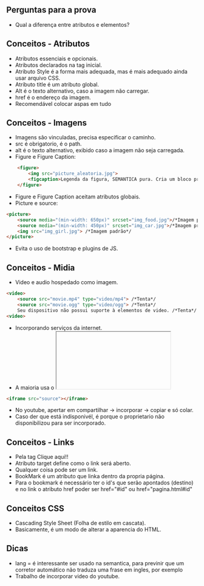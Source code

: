 ## Perguntas para a prova
- Qual a diferença entre atributos e elementos?

## Conceitos - Atributos
- Atributos essenciais e opcionais.
- Atributos declarados na tag inicial.
- Atributo Style é a forma mais adequada, mas é mais adequado ainda usar arquivo CSS.
- Atributo title é um atributo global.
- Alt é o texto alternativo, caso a imagem não carregar.
- href é o endereço da imagem.
- Recomendável colocar aspas em tudo

## Conceitos - Imagens
- Imagens são vinculadas, precisa especificar o caminho.
- src é obrigatorio, é o path.
- alt é o texto alternativo, exibido caso a imagem não seja carregada.
- Figure e Figure Caption:
```html
    <figure>
        <img src="picture_aleatoria.jpg">
        <figcaption>Legenda da figura, SEMANTICA pura. Cria um bloco pra imagem e legenda.</figcaption>
    </figure>
```
- Figure e Figure Caption aceitam atributos globais.
- Picture e source:
```html
<picture>
    <source media="(min-width: 650px)" srcset="img_food.jpg">/*Imagem pra dispositivos de 650px*/
    <source media="(min-width: 450px)" srcset="img_car.jpg">/*Imagem pra dispositivos de 450px*/
    <img src="img_girl.jpg"> /*Imagem padrão*/
</picture>
```
- Evita o uso de bootstrap e plugins de JS.

## Conceitos - Midia
- Video e audio hospedado como imagem.
```html
<video>
    <source src="movie.mp4" type="video/mp4"> /*Tenta*/
    <source src="movie.ogg" type="video/ogg"> /*Tenta*/
    Seu dispositivo não possui suporte à elementos de video. /*Tenta*/
<video>
```
- Incorporando serviços da internet.
- A maioria usa o <iframe></iframe>
```html
<iframe src="source"></iframe>
```
- No youtube, apertar em compartilhar -> incorporar -> copiar e só colar.
- Caso der que está indisponivél, é porque o proprietario não disponibilizou para ser incorporado.

## Conceitos - Links
- Pela tag <a>Clique aqui!!</a>
- Atributo target define como o link será aberto.
- Qualquer coisa pode ser um link.
- BookMark é um atributo que linka dentro da propria página.
- Para o bookmark é necessário ter o id's que serão apontados (destino) e no link o atributo href poder ser href="#id" ou href="pagina.html#id"

## Conceitos CSS
- Cascading Style Sheet (Folha de estilo em cascata).
- Basicamente, é um modo de alterar a aparencia do HTML.

## Dicas
- lang = é interessante ser usado na semantica, para previnir que um corretor automático não traduza uma frase em ingles, por exemplo
- Trabalho de incorporar video do youtube.

